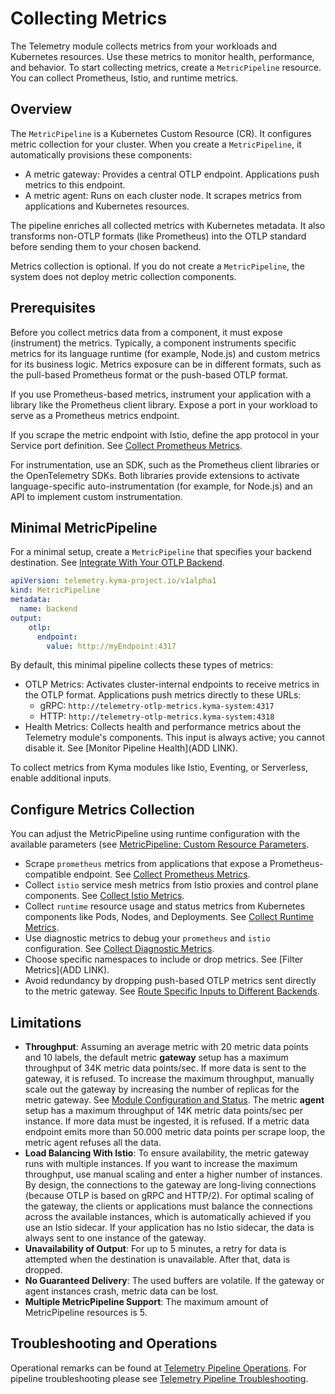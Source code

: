 # Collecting Metrics

The Telemetry module collects metrics from your workloads and Kubernetes resources. Use these metrics to monitor health, performance, and behavior. To start collecting metrics, create a `MetricPipeline` resource. You can collect Prometheus, Istio, and runtime metrics.

## Overview

The `MetricPipeline` is a Kubernetes Custom Resource (CR). It configures metric collection for your cluster. When you create a `MetricPipeline`, it automatically provisions these components:

- A metric gateway: Provides a central OTLP endpoint. Applications push metrics to this endpoint.
- A metric agent: Runs on each cluster node. It scrapes metrics from applications and Kubernetes resources.

The pipeline enriches all collected metrics with Kubernetes metadata. It also transforms non-OTLP formats (like Prometheus) into the OTLP standard before sending them to your chosen backend.

Metrics collection is optional. If you do not create a `MetricPipeline`, the system does not deploy metric collection components.

## Prerequisites

Before you collect metrics data from a component, it must expose (instrument) the metrics. Typically, a component instruments specific metrics for its language runtime (for example, Node.js) and custom metrics for its business logic. Metrics exposure can be in different formats, such as the pull-based Prometheus format or the push-based OTLP format.

If you use Prometheus-based metrics, instrument your application with a library like the Prometheus client library. Expose a port in your workload to serve as a Prometheus metrics endpoint.

If you scrape the metric endpoint with Istio, define the app protocol in your Service port definition. See [Collect Prometheus Metrics](prometheus-input.md).

For instrumentation, use an SDK, such as the Prometheus client libraries or the OpenTelemetry SDKs. Both libraries provide extensions to activate language-specific auto-instrumentation (for example, for Node.js) and an API to implement custom instrumentation.

## Minimal MetricPipeline

For a minimal setup, create a `MetricPipeline` that specifies your backend destination. See [Integrate With Your OTLP Backend](../pipelines/otlp-input.md).

```yaml
apiVersion: telemetry.kyma-project.io/v1alpha1
kind: MetricPipeline
metadata:
  name: backend
output:
    otlp:
      endpoint:
        value: http://myEndpoint:4317
```

By default, this minimal pipeline collects these types of metrics:

- OTLP Metrics: Activates cluster-internal endpoints to receive metrics in the OTLP format. Applications push metrics directly to these URLs:
  - gRPC: `http://telemetry-otlp-metrics.kyma-system:4317`
  - HTTP: `http://telemetry-otlp-metrics.kyma-system:4318`
- Health Metrics: Collects health and performance metrics about the Telemetry module's components. This input is always active; you cannot disable it. See [Monitor Pipeline Health](ADD LINK).

To collect metrics from Kyma modules like Istio, Eventing, or Serverless, enable additional inputs.

## Configure Metrics Collection

You can adjust the MetricPipeline using runtime configuration with the available parameters (see [MetricPipeline: Custom Resource Parameters](https://kyma-project.io/#/telemetry-manager/user/resources/05-metricpipeline?id=custom-resource-parameters).

- Scrape `prometheus` metrics from applications that expose a Prometheus-compatible endpoint. See [Collect Prometheus Metrics](prometheus-input.md).
- Collect `istio` service mesh metrics from Istio proxies and control plane components. See [Collect Istio Metrics](istio-input.md).
- Collect `runtime` resource usage and status metrics from Kubernetes components like Pods, Nodes, and Deployments. See [Collect Runtime Metrics](runtime-input.md).
- Use diagnostic metrics to debug your `prometheus` and `istio` configuration. See [Collect Diagnostic Metrics](prometheus-input.md#diagnostic-metrics).
- Choose specific namespaces to include or drop metrics. See [Filter Metrics](ADD LINK).
- Avoid redundancy by dropping push-based OTLP metrics sent directly to the metric gateway. See [Route Specific Inputs to Different Backends](../pipelines/otlp-input.md#route-specific-inputs-to-different-backends).

## Limitations

- **Throughput**: Assuming an average metric with 20 metric data points and 10 labels, the default metric **gateway** setup has a maximum throughput of 34K metric data points/sec. If more data is sent to the gateway, it is refused. To increase the maximum throughput, manually scale out the gateway by increasing the number of replicas for the metric gateway. See [Module Configuration and Status](https://kyma-project.io/#/telemetry-manager/user/01-manager?id=module-configuration).
  The metric **agent** setup has a maximum throughput of 14K metric data points/sec per instance. If more data must be ingested, it is refused. If a metric data endpoint emits more than 50.000 metric data points per scrape loop, the metric agent refuses all the data.
- **Load Balancing With Istio**: To ensure availability, the metric gateway runs with multiple instances. If you want to increase the maximum throughput, use manual scaling and enter a higher number of instances.
  By design, the connections to the gateway are long-living connections (because OTLP is based on gRPC and HTTP/2). For optimal scaling of the gateway, the clients or applications must balance the connections across the available instances, which is automatically achieved if you use an Istio sidecar. If your application has no Istio sidecar, the data is always sent to one instance of the gateway.
- **Unavailability of Output**: For up to 5 minutes, a retry for data is attempted when the destination is unavailable. After that, data is dropped.
- **No Guaranteed Delivery**: The used buffers are volatile. If the gateway or agent instances crash, metric data can be lost.
- **Multiple MetricPipeline Support**: The maximum amount of MetricPipeline resources is 5.

## Troubleshooting and Operations

Operational remarks can be found at [Telemetry Pipeline Operations](./../pipelines/operations.md).
For pipeline troubleshooting please see [Telemetry Pipeline Troubleshooting](./../pipelines/troubleshooting.md).

